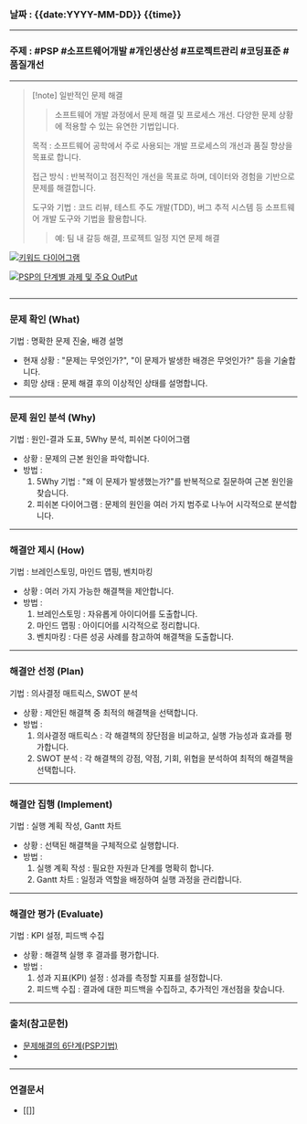 ### 날짜 : {{date:YYYY-MM-DD}} {{time}}

___

### 주제 : #PSP #소프트웨어개발 #개인생산성 #프로젝트관리 #코딩표준 #품질개선

___

>[!note] 일반적인 문제 해결
>
>> 소프트웨어 개발 과정에서 문제 해결 및 프로세스 개선.
>> 다양한 문제 상황에 적용할 수 있는 유연한 기법입니다.
>
> 목적 : 소프트웨어 공학에서 주로 사용되는 개발 프로세스의 개선과 품질 향상을 목표로 합니다.
> 
> 접근 방식 : 반복적이고 점진적인 개선을 목표로 하며, 데이터와 경험을 기반으로 문제를 해결합니다.
> 
> 도구와 기법 : 코드 리뷰, 테스트 주도 개발(TDD), 버그 추적 시스템 등 소프트웨어 개발 도구와 기법을 활용합니다.
> 
>> 예: 팀 내 갈등 해결, 프로젝트 일정 지연 문제 해결

[![키워드 다이어그램](https://img1.daumcdn.net/thumb/R1280x0/?scode=mtistory2&fname=https%3A%2F%2Fblog.kakaocdn.net%2Fdn%2FblfYUE%2FbtreydK8qXe%2FjyRUVwPwnRvlc6uVOkcDj0%2Fimg.jpg)](https://img1.daumcdn.net/thumb/R1280x0/?scode=mtistory2&fname=https%3A%2F%2Fblog.kakaocdn.net%2Fdn%2FblfYUE%2FbtreydK8qXe%2FjyRUVwPwnRvlc6uVOkcDj0%2Fimg.jpg)

[![PSP의 단계별 과제 및 주요 OutPut](https://img1.daumcdn.net/thumb/R1280x0/?scode=mtistory2&fname=https%3A%2F%2Fblog.kakaocdn.net%2Fdn%2FbL5lUd%2Fbtreo5O7EF1%2FxqJOmDW9TaO9FfEH3LdhL1%2Fimg.jpg)](https://img1.daumcdn.net/thumb/R1280x0/?scode=mtistory2&fname=https%3A%2F%2Fblog.kakaocdn.net%2Fdn%2FbL5lUd%2Fbtreo5O7EF1%2FxqJOmDW9TaO9FfEH3LdhL1%2Fimg.jpg)

[![]()]()

___

### 문제 확인 (What)

기법 : 명확한 문제 진술, 배경 설명

- 현재 상황 : "문제는 무엇인가?", "이 문제가 발생한 배경은 무엇인가?" 등을 기술합니다.
- 희망 상태 : 문제 해결 후의 이상적인 상태를 설명합니다.

___

### 문제 원인 분석 (Why)

기법 : 원인-결과 도표, 5Why 분석, 피쉬본 다이어그램

- 상황 : 문제의 근본 원인을 파악합니다.
- 방법 : 
	1. 5Why 기법 : "왜 이 문제가 발생했는가?"를 반복적으로 질문하여 근본 원인을 찾습니다.
	2. 피쉬본 다이어그램 : 문제의 원인을 여러 가지 범주로 나누어 시각적으로 분석합니다.

___

### 해결안 제시 (How)

기법 : 브레인스토밍, 마인드 맵핑, 벤치마킹

- 상황 : 여러 가지 가능한 해결책을 제안합니다.
- 방법 : 
	1. 브레인스토밍 : 자유롭게 아이디어를 도출합니다.
	2. 마인드 맵핑 : 아이디어를 시각적으로 정리합니다.
	3. 벤치마킹 : 다른 성공 사례를 참고하여 해결책을 도출합니다.

___

### 해결안 선정 (Plan)

기법 : 의사결정 매트릭스, SWOT 분석

- 상황 : 제안된 해결책 중 최적의 해결책을 선택합니다.
- 방법 : 
	1. 의사결정 매트릭스 : 각 해결책의 장단점을 비교하고, 실행 가능성과 효과를 평가합니다.
	2. SWOT 분석 : 각 해결책의 강점, 약점, 기회, 위협을 분석하여 최적의 해결책을 선택합니다.

___

### 해결안 집행 (Implement)

기법 : 실행 계획 작성, Gantt 차트

- 상황 : 선택된 해결책을 구체적으로 실행합니다.
- 방법 : 
	1. 실행 계획 작성 : 필요한 자원과 단계를 명확히 합니다.
	2. Gantt 차트 : 일정과 역할을 배정하여 실행 과정을 관리합니다.

___

### 해결안 평가 (Evaluate)

기법 : KPI 설정, 피드백 수집

- 상황 : 해결책 실행 후 결과를 평가합니다.
- 방법 : 
	1. 성과 지표(KPI) 설정 : 성과를 측정할 지표를 설정합니다.
	2. 피드백 수집 : 결과에 대한 피드백을 수집하고, 추가적인 개선점을 찾습니다.

___

### 출처(참고문헌)

* [문제해결의  6단계(PSP기법)](https://vivahkt.tistory.com/122)
* []()

___

### 연결문서

* [[]]